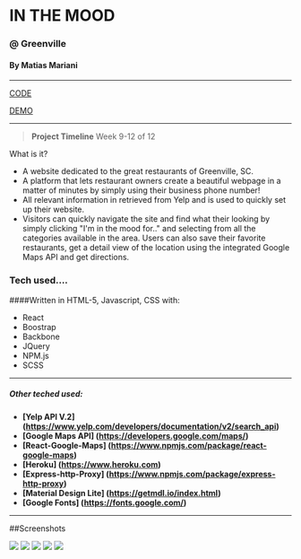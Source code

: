 # IN THE MOOD
### @ Greenville
#### By Matias Mariani

---

[CODE](https://github.com/matiasironyard/Final-Project-Main-Street/blob/master/README.md)

[DEMO](https://matiasironyard.github.io/Final-Project-Main-Street/)

----------

> **Project Timeline**
> Week 9-12 of 12

What is it?

* A website dedicated to the great restaurants of Greenville, SC.
* A platform that lets restaurant owners create a beautiful webpage in a matter of minutes by simply using their business phone number!
* All relevant information in retrieved from Yelp and is used to quickly set up their website.
* Visitors can quickly navigate the site and find what their looking by simply clicking "I'm in the mood for.." and selecting from all the categories available in the area. Users can also save their favorite restaurants, get a detail view of the location using the integrated Google Maps API and get directions.

### Tech used....

####Written in HTML-5, Javascript, CSS with:

* React
* Boostrap
* Backbone
* JQuery
* NPM.js
* SCSS

---

##### Other teched used:

* **[Yelp API V.2] (https://www.yelp.com/developers/documentation/v2/search_api)**
* **[Google Maps API] (https://developers.google.com/maps/)**
* **[React-Google-Maps] (https://www.npmjs.com/package/react-google-maps)**
* **[Heroku] (https://www.heroku.com)**
* **[Express-http-Proxy] (https://www.npmjs.com/package/express-http-proxy)**
* **[Material Design Lite] (https://getmdl.io/index.html)**
* **[Google Fonts] (https://fonts.google.com/)**

---

##Screenshots

<img src="app/images/screencapture-matiasironyard-github-io-Final-Project-Main-Street-1480577128413.png"/>

<img src="app/images/screencapture-matiasironyard-github-io-Final-Project-Main-Street-1480577198615.png"/>

<img src="app/images/screencapture-matiasironyard-github-io-Final-Project-Main-Street-1480577234901.png"/>

<img src="app/images/screencapture-matiasironyard-github-io-Final-Project-Main-Street-1480577272047.png"/>

<img src="app/images/screencapture-matiasironyard-github-io-Final-Project-Main-Street-1480577356566.png"/>
